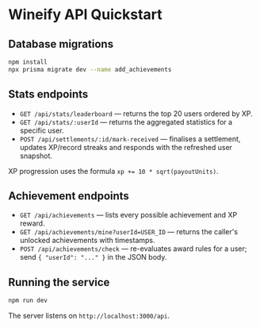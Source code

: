# Wineify API Quickstart

## Database migrations

```bash
npm install
npx prisma migrate dev --name add_achievements
```

## Stats endpoints

- `GET /api/stats/leaderboard` — returns the top 20 users ordered by XP.
- `GET /api/stats/:userId` — returns the aggregated statistics for a specific user.
- `POST /api/settlements/:id/mark-received` — finalises a settlement, updates XP/record streaks and responds with the refreshed user snapshot.

XP progression uses the formula `xp += 10 * sqrt(payoutUnits)`.

## Achievement endpoints

- `GET /api/achievements` — lists every possible achievement and XP reward.
- `GET /api/achievements/mine?userId=USER_ID` — returns the caller's unlocked achievements with timestamps.
- `POST /api/achievements/check` — re-evaluates award rules for a user; send `{ "userId": "..." }` in the JSON body.

## Running the service

```bash
npm run dev
```

The server listens on `http://localhost:3000/api`.
